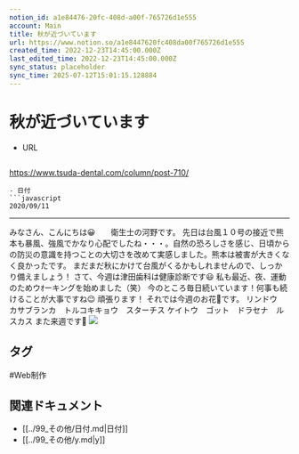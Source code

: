 ```yaml
---
notion_id: a1e84476-20fc-408d-a00f-765726d1e555
account: Main
title: 秋が近づいています
url: https://www.notion.so/a1e8447620fc408da00f765726d1e555
created_time: 2022-12-23T14:45:00.000Z
last_edited_time: 2022-12-23T14:45:00.000Z
sync_status: placeholder
sync_time: 2025-07-12T15:01:15.128884
---
```

# 秋が近づいています

- URL
  ```javascript
https://www.tsuda-dental.com/column/post-710/
  ```
- 日付
  ```javascript
2020/09/11
  ```
---
みなさん、こんにちは😀　　衛生士の河野です。
先日は台風１０号の接近で熊本も暴風、強風でかなり心配でしたね・・・。自然の恐ろしさを感じ、日頃からの防災の意識を持つことの大切さを改めて実感しました。熊本は被害が大きくなく良かったです。
まだまだ秋にかけて台風がくるかもしれませんので、しっかり備えましょう！
さて、今週は津田歯科は健康診断です😃
私も最近、夜、運動のためウｵーキングを始めました（笑）
今のところ毎日続いています！何事も続けることが大事ですね😉
頑張ります！
それでは今週のお花🌷です。
リンドウ　カサブランカ　トルコキキョウ　スターチス
ケイトウ　ゴット　ドラセナ　ルスカス
また来週です🌺
![](https://www.tsuda-dental.com/column/_data/contribute/images/710_1_18.jpg)

## タグ

#Web制作 

## 関連ドキュメント

- [[../99_その他/日付.md|日付]]
- [[../99_その他/y.md|y]]
